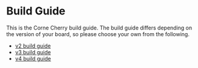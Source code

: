 # Build Guide

This is the Corne Cherry build guide.
The build guide differs depending on the version of your board,
so please choose your own from the following.

- [v2 build guide](https://github.com/foostan/crkbd/blob/main/docs/corne-cherry/v2/buildguide_en.md)
- [v3 build guide](https://github.com/foostan/crkbd/blob/main/docs/corne-cherry/v3/buildguide_en.md)
- [v4 build guide](https://github.com/foostan/crkbd/blob/main/docs/corne-cherry/v4/buildguide_en.md)
